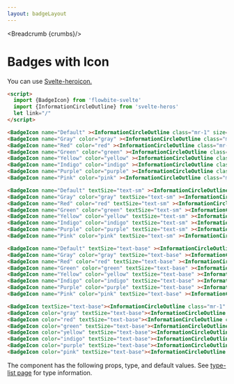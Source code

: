 ```yaml
---
layout: badgeLayout
---
```


<script>
  import Htwo from '../utils/Htwo.svelte'
  import { BadgeIcon, Table, TableDefaultRow, Breadcrumb } from '$lib/index'
  import {InformationCircleOutline} from 'svelte-heros'
  import componentProps from '../props/BadgeLink.json'
  // Props table
  let items = componentProps.props
	let propHeader = ['Name', 'Type', 'Default']
	
	let divClass='w-full relative overflow-x-auto shadow-md sm:rounded-lg'
  let crumbs = [
    {
      label:'Home',
      href:'/'
    },
    {
      label:'Badges',
      href:'/badges/'
    },
    {
      label:'Icon badge',
      href:'/badges/badge-icon'
    }
  ]
</script>

<Breadcrumb {crumbs}/>

<h1 class="text-3xl w-full dark:text-white py-8">Badges with Icon</h1>

<p>You can use <a href="https://github.com/shinokada/svelte-heroicons" target="_blank" class="text-blue-600 hover:underline dark:text-blue-500">Svelte-heroicon.</a></p>

```html
<script>
  import {BadgeIcon} from 'flowbite-svelte'
  import {InformationCircleOutline} from 'svelte-heros'
  let link="/"
</script>
```

<Htwo label="Size xs" />

<div
  class="container rounded-xl mx-auto bg-gradient-to-r bg-white dark:bg-gray-900 border border-gray-200 dark:border-gray-700 p-2 sm:p-6">
<BadgeIcon name="Default" ><InformationCircleOutline class="mr-1" size="14"/></BadgeIcon>
<BadgeIcon name="Gray" color="gray" ><InformationCircleOutline class="mr-1" size="14"/></BadgeIcon>
<BadgeIcon name="Red" color="red" ><InformationCircleOutline class="mr-1" size="14"/></BadgeIcon>
<BadgeIcon name="Green" color="green" ><InformationCircleOutline class="mr-1" size="14"/></BadgeIcon>
<BadgeIcon name="Yellow" color="yellow" ><InformationCircleOutline class="mr-1" size="14"/></BadgeIcon>
<BadgeIcon name="Indigo" color="indigo" ><InformationCircleOutline class="mr-1" size="14"/></BadgeIcon>
<BadgeIcon name="Purple" color="purple" ><InformationCircleOutline class="mr-1" size="14"/></BadgeIcon>
<BadgeIcon name="Pink" color="pink" ><InformationCircleOutline class="mr-1" size="14"/></BadgeIcon>
</div>

```html
<BadgeIcon name="Default" ><InformationCircleOutline class="mr-1" size="14"/></BadgeIcon>
<BadgeIcon name="Gray" color="gray" ><InformationCircleOutline class="mr-1" size="14"/></BadgeIcon>
<BadgeIcon name="Red" color="red" ><InformationCircleOutline class="mr-1" size="14"/></BadgeIcon>
<BadgeIcon name="Green" color="green" ><InformationCircleOutline class="mr-1" size="14"/></BadgeIcon>
<BadgeIcon name="Yellow" color="yellow" ><InformationCircleOutline class="mr-1" size="14"/></BadgeIcon>
<BadgeIcon name="Indigo" color="indigo" ><InformationCircleOutline class="mr-1" size="14"/></BadgeIcon>
<BadgeIcon name="Purple" color="purple" ><InformationCircleOutline class="mr-1" size="14"/></BadgeIcon>
<BadgeIcon name="Pink" color="pink" ><InformationCircleOutline class="mr-1" size="14"/></BadgeIcon>
```

<Htwo label="Size sm" />

<div
  class="container rounded-xl mx-auto bg-gradient-to-r bg-white dark:bg-gray-900 border border-gray-200 dark:border-gray-700 p-2 sm:p-6">
<BadgeIcon name="Default" textSize="text-sm" ><InformationCircleOutline class="mr-1" size="16"/></BadgeIcon>
<BadgeIcon name="Gray" color="gray" textSize="text-sm" ><InformationCircleOutline class="mr-1" size="16"/></BadgeIcon>
<BadgeIcon name="Red" color="red" textSize="text-sm" ><InformationCircleOutline class="mr-1" size="16"/></BadgeIcon>
<BadgeIcon name="Green" color="green" textSize="text-sm" ><InformationCircleOutline class="mr-1" size="16"/></BadgeIcon>
<BadgeIcon name="Yellow" color="yellow" textSize="text-sm" ><InformationCircleOutline class="mr-1" size="16"/></BadgeIcon>
<BadgeIcon name="Indigo" color="indigo" textSize="text-sm" ><InformationCircleOutline class="mr-1" size="16"/></BadgeIcon>
<BadgeIcon name="Purple" color="purple" textSize="text-sm" ><InformationCircleOutline class="mr-1" size="16"/></BadgeIcon>
<BadgeIcon name="Pink" color="pink" textSize="text-sm" ><InformationCircleOutline class="mr-1" size="16"/></BadgeIcon>
</div>

```html
<BadgeIcon name="Default" textSize="text-sm" ><InformationCircleOutline class="mr-1" size="18"/></BadgeIcon>
<BadgeIcon name="Gray" color="gray" textSize="text-sm" ><InformationCircleOutline class="mr-1" size="18"/></BadgeIcon>
<BadgeIcon name="Red" color="red" textSize="text-sm" ><InformationCircleOutline class="mr-1" size="18"/></BadgeIcon>
<BadgeIcon name="Green" color="green" textSize="text-sm" ><InformationCircleOutline class="mr-1" size="18"/></BadgeIcon>
<BadgeIcon name="Yellow" color="yellow" textSize="text-sm" ><InformationCircleOutline class="mr-1" size="18"/></BadgeIcon>
<BadgeIcon name="Indigo" color="indigo" textSize="text-sm" ><InformationCircleOutline class="mr-1" size="18"/></BadgeIcon>
<BadgeIcon name="Purple" color="purple" textSize="text-sm" ><InformationCircleOutline class="mr-1" size="18"/></BadgeIcon>
<BadgeIcon name="Pink" color="pink" textSize="text-sm" ><InformationCircleOutline class="mr-1" size="18"/></BadgeIcon>
```

<Htwo label="Size base" />

<div
  class="container rounded-xl mx-auto bg-gradient-to-r bg-white dark:bg-gray-900 border border-gray-200 dark:border-gray-700 p-2 sm:p-6">
<BadgeIcon name="Default" textSize="text-base" ><InformationCircleOutline class="mr-1" size="18"/></BadgeIcon>
<BadgeIcon name="Gray" color="gray" textSize="text-base" ><InformationCircleOutline class="mr-1" size="18"/></BadgeIcon>
<BadgeIcon name="Red" color="red" textSize="text-base" ><InformationCircleOutline class="mr-1" size="18"/></BadgeIcon>
<BadgeIcon name="Green" color="green" textSize="text-base" ><InformationCircleOutline class="mr-1" size="18"/></BadgeIcon>
<BadgeIcon name="Yellow" color="yellow" textSize="text-base" ><InformationCircleOutline class="mr-1" size="18"/></BadgeIcon>
<BadgeIcon name="Indigo" color="indigo" textSize="text-base" ><InformationCircleOutline class="mr-1" size="18"/></BadgeIcon>
<BadgeIcon name="Purple" color="purple" textSize="text-base" ><InformationCircleOutline class="mr-1" size="18"/></BadgeIcon>
<BadgeIcon name="Pink" color="pink" textSize="text-base" ><InformationCircleOutline class="mr-1" size="18"/></BadgeIcon>
</div>

```html
<BadgeIcon name="Default" textSize="text-base" ><InformationCircleOutline class="mr-1" size="18"/></BadgeIcon>
<BadgeIcon name="Gray" color="gray" textSize="text-base" ><InformationCircleOutline class="mr-1" size="18"/></BadgeIcon>
<BadgeIcon name="Red" color="red" textSize="text-base" ><InformationCircleOutline class="mr-1" size="18"/></BadgeIcon>
<BadgeIcon name="Green" color="green" textSize="text-base" ><InformationCircleOutline class="mr-1" size="18"/></BadgeIcon>
<BadgeIcon name="Yellow" color="yellow" textSize="text-base" ><InformationCircleOutline class="mr-1" size="18"/></BadgeIcon>
<BadgeIcon name="Indigo" color="indigo" textSize="text-base" ><InformationCircleOutline class="mr-1" size="18"/></BadgeIcon>
<BadgeIcon name="Purple" color="purple" textSize="text-base" ><InformationCircleOutline class="mr-1" size="18"/></BadgeIcon>
<BadgeIcon name="Pink" color="pink" textSize="text-base" ><InformationCircleOutline class="mr-1" size="18"/></BadgeIcon>
```

<Htwo label="Badges with icon only" />

<div
  class="container rounded-xl mx-auto bg-gradient-to-r bg-white dark:bg-gray-900 border border-gray-200 dark:border-gray-700 p-2 sm:p-6">
<BadgeIcon textSize="text-base"><InformationCircleOutline size="16" /></BadgeIcon>
<BadgeIcon color="gray" textSize="text-base"><InformationCircleOutline size="16" /></BadgeIcon>
<BadgeIcon color="red" textSize="text-base"><InformationCircleOutline size="16" /></BadgeIcon>
<BadgeIcon color="green" textSize="text-base"><InformationCircleOutline size="16" /></BadgeIcon>
<BadgeIcon color="yellow" textSize="text-base"><InformationCircleOutline size="16" /></BadgeIcon>
<BadgeIcon color="indigo" textSize="text-base"><InformationCircleOutline size="16" /></BadgeIcon>
<BadgeIcon color="purple" textSize="text-base"><InformationCircleOutline size="16" /></BadgeIcon>
<BadgeIcon color="pink" textSize="text-base"><InformationCircleOutline size="16" /></BadgeIcon>
</div>

```html
<BadgeIcon textSize="text-base"><InformationCircleOutline class="mr-1" size="18" /></BadgeIcon>
<BadgeIcon color="gray" textSize="text-base"><InformationCircleOutline class="mr-1" size="18" /></BadgeIcon>
<BadgeIcon color="red" textSize="text-base"><InformationCircleOutline class="mr-1" size="18" /></BadgeIcon>
<BadgeIcon color="green" textSize="text-base"><InformationCircleOutline class="mr-1" size="18" /></BadgeIcon>
<BadgeIcon color="yellow" textSize="text-base"><InformationCircleOutline class="mr-1" size="18" /></BadgeIcon>
<BadgeIcon color="indigo" textSize="text-base"><InformationCircleOutline class="mr-1" size="18" /></BadgeIcon>
<BadgeIcon color="purple" textSize="text-base"><InformationCircleOutline class="mr-1" size="18" /></BadgeIcon>
<BadgeIcon color="pink" textSize="text-base"><InformationCircleOutline class="mr-1" size="18" /></BadgeIcon>
```

<Htwo label="Props" />

<p>The component has the following props, type, and default values. See <a href="/type-list" class="text-blue-600 hover:underline dark:text-blue-500">type-list page</a> for type information.</p>

<Table header={propHeader} {divClass} >
  <TableDefaultRow {items} rowState='hover' />
</Table>